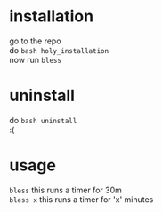 # installation
go to the repo  
do `bash holy_installation`  
now run `bless`

# uninstall
do `bash uninstall`  
:(

# usage
`bless`    this runs a timer for 30m  
`bless x`  this runs a timer for 'x' minutes
